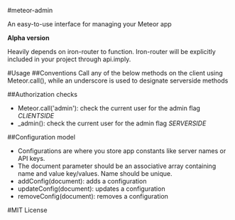 #meteor-admin

An easy-to-use interface for managing your Meteor app

**Alpha version**

Heavily depends on iron-router to function. Iron-router will be explicitly included in your project through api.imply.

#Usage
##Conventions
Call any of the below methods on the client using Meteor.call(), while an underscore is used to designate serverside methods

##Authorization checks
* Meteor.call('admin'): check the current user for the admin flag *CLIENTSIDE*
* _admin(): check the current user for the admin flag *SERVERSIDE*

##Configuration model
* Configurations are where you store app constants like server names or API keys.
* The document parameter should be an associative array containing name and value key/values. Name should be unique.
* addConfig(document): adds a configuration
* updateConfig(document): updates a configuration
* removeConfig(document): removes a configuration

#MIT License
